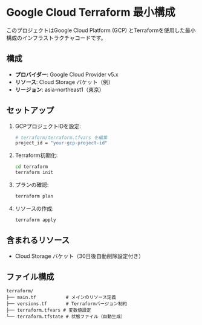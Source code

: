 # Google Cloud Terraform 最小構成

このプロジェクトはGoogle Cloud Platform (GCP) とTerraformを使用した最小構成のインフラストラクチャコードです。

## 構成

- **プロバイダー**: Google Cloud Provider v5.x
- **リソース**: Cloud Storage バケット（例）
- **リージョン**: asia-northeast1（東京）

## セットアップ

1. GCPプロジェクトIDを設定:
   ```bash
   # terraform/terraform.tfvars を編集
   project_id = "your-gcp-project-id"
   ```

2. Terraform初期化:
   ```bash
   cd terraform
   terraform init
   ```

3. プランの確認:
   ```bash
   terraform plan
   ```

4. リソースの作成:
   ```bash
   terraform apply
   ```

## 含まれるリソース

- Cloud Storage バケット（30日後自動削除設定付き）

## ファイル構成

```
terraform/
├── main.tf           # メインのリソース定義
├── versions.tf       # Terraformバージョン制約
├── terraform.tfvars # 変数値設定
└── terraform.tfstate # 状態ファイル（自動生成）
```